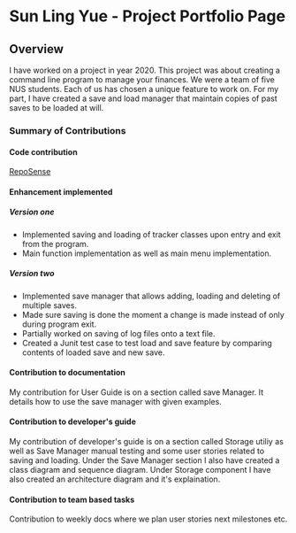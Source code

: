 # Sun Ling Yue - Project Portfolio Page

## Overview
I have worked on a project in year 2020. This project was about creating a command line program to manage
your finances. We were a team of five NUS students. Each of us has chosen a unique feature to work on. For my
part, I have created a save and load manager that maintain copies of past saves to be loaded at will.

### Summary of Contributions

#### Code contribution
[RepoSense](https://nus-cs2113-ay2021s1.github.io/tp-dashboard/#breakdown=true&search=feudalord&sort=groupTitle&sortWithin=title&since=2020-09-27&timeframe=commit&mergegroup=&groupSelect=groupByRepos&checkedFileTypes=docs~functional-code~test-code~other&tabOpen=true&tabType=authorship&tabAuthor=Feudalord&tabRepo=AY2021S1-CS2113-T16-1%2Ftp%5Bmaster%5D&authorshipIsMergeGroup=false&authorshipFileTypes=docs~functional-code~test-code)
#### Enhancement implemented

##### Version one
- Implemented saving and loading of tracker classes upon entry and exit from the program.
- Main function implementation as well as main menu implementation.

##### Version two
- Implemented save manager that allows adding, loading and deleting of multiple saves.
- Made sure saving is done the moment a change is made instead of only during program exit.
- Partially worked on saving of log files onto a text file.
- Created a Junit test case to test load and save feature by comparing contents of loaded save and new save.

#### Contribution to documentation
My contribution for User Guide is on a section called save Manager. It details how to use the save manager with given examples.

#### Contribution to developer's guide
My contribution of developer's guide is on a section called Storage utiliy as well as Save Manager manual testing and some user stories related to saving and
loading. Under the Save Manager section I also have created a class diagram and sequence diagram. Under Storage component I have also created an architecture
diagram and it's explaination.

#### Contribution to team based tasks
Contribution to weekly docs where we plan user stories next milestones etc.
